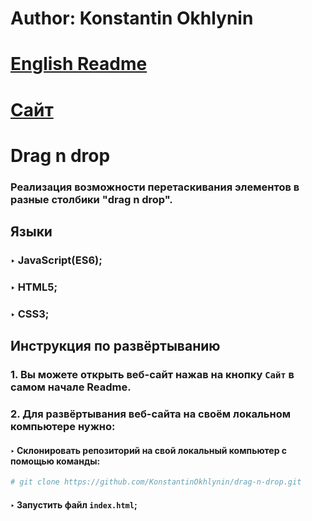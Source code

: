 # Author: Konstantin Okhlynin
# [**English Readme**](https://github.com/KonstantinOkhlynin/drag-n-drop/blob/main/README.EN.md)
# [**Сайт**](https://konstantinokhlynin.github.io/drag-n-drop/)
# Drag n drop
### Реализация возможности перетаскивания элементов в разные столбики "drag n drop". 
## Языки
### ‣ JavaScript(ES6);
### ‣ HTML5;
### ‣ CSS3;
## Инструкция по развёртыванию
### 1. Вы можете открыть веб-сайт нажав на кнопку `Сайт` в самом начале Readme.
### 2. Для развёртывания веб-сайта на своём локальном компьютере нужно:
#### ‣ Склонировать репозиторий на свой локальный компьютер c помощью команды:
```bash
# git clone https://github.com/KonstantinOkhlynin/drag-n-drop.git
``` 
#### ‣ Запустить файл `index.html`;
